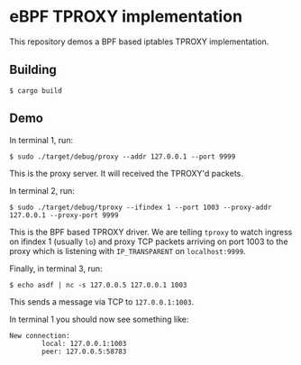 # eBPF TPROXY implementation

This repository demos a BPF based iptables TPROXY implementation.

## Building

```
$ cargo build
```

## Demo

In terminal 1, run:

```
$ sudo ./target/debug/proxy --addr 127.0.0.1 --port 9999
```

This is the proxy server. It will received the TPROXY'd packets.

In terminal 2, run:

```
$ sudo ./target/debug/tproxy --ifindex 1 --port 1003 --proxy-addr 127.0.0.1 --proxy-port 9999
```

This is the BPF based TPROXY driver. We are telling `tproxy` to watch ingress on
ifindex 1 (usually `lo`) and proxy TCP packets arriving on port 1003 to the proxy
which is listening with `IP_TRANSPARENT` on `localhost:9999`.

Finally, in terminal 3, run:

```
$ echo asdf | nc -s 127.0.0.5 127.0.0.1 1003
```

This sends a message via TCP to `127.0.0.1:1003`.

In terminal 1 you should now see something like:

```
New connection:
        local: 127.0.0.1:1003
        peer: 127.0.0.5:58783
```
